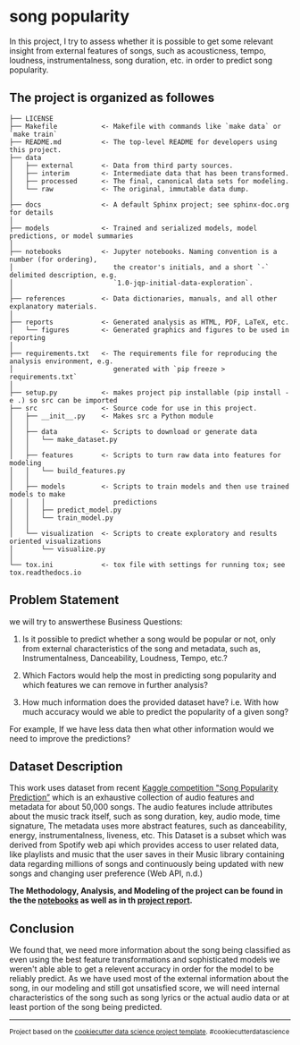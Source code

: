 song popularity
==============================

In this project, I try to assess whether it is possible to get some relevant insight from external features of songs, such as acousticness, tempo, loudness, instrumentalness, song duration, etc. in order to predict song popularity.

The project is organized as followes
------------

    ├── LICENSE
    ├── Makefile           <- Makefile with commands like `make data` or `make train`
    ├── README.md          <- The top-level README for developers using this project.
    ├── data
    │   ├── external       <- Data from third party sources.
    │   ├── interim        <- Intermediate data that has been transformed.
    │   ├── processed      <- The final, canonical data sets for modeling.
    │   └── raw            <- The original, immutable data dump.
    │
    ├── docs               <- A default Sphinx project; see sphinx-doc.org for details
    │
    ├── models             <- Trained and serialized models, model predictions, or model summaries
    │
    ├── notebooks          <- Jupyter notebooks. Naming convention is a number (for ordering),
    │                         the creator's initials, and a short `-` delimited description, e.g.
    │                         `1.0-jqp-initial-data-exploration`.
    │
    ├── references         <- Data dictionaries, manuals, and all other explanatory materials.
    │
    ├── reports            <- Generated analysis as HTML, PDF, LaTeX, etc.
    │   └── figures        <- Generated graphics and figures to be used in reporting
    │
    ├── requirements.txt   <- The requirements file for reproducing the analysis environment, e.g.
    │                         generated with `pip freeze > requirements.txt`
    │
    ├── setup.py           <- makes project pip installable (pip install -e .) so src can be imported
    ├── src                <- Source code for use in this project.
    │   ├── __init__.py    <- Makes src a Python module
    │   │
    │   ├── data           <- Scripts to download or generate data
    │   │   └── make_dataset.py
    │   │
    │   ├── features       <- Scripts to turn raw data into features for modeling
    │   │   └── build_features.py
    │   │
    │   ├── models         <- Scripts to train models and then use trained models to make
    │   │   │                 predictions
    │   │   ├── predict_model.py
    │   │   └── train_model.py
    │   │
    │   └── visualization  <- Scripts to create exploratory and results oriented visualizations
    │       └── visualize.py
    │
    └── tox.ini            <- tox file with settings for running tox; see tox.readthedocs.io

## Problem Statement
we will try to answerthese Business Questions:

1. Is it possible to predict whether a song would be popular or not, only from external characteristics of the song and metadata, such as, Instrumentalness, Danceability, Loudness, Tempo, etc.?

2. Which Factors would help the most in predicting song popularity and which features we can remove in further analysis?

3. How much information does the provided dataset have? i.e. With how much accuracy would we able to predict the popularity of a given song?

For example, If we have less data then what other information would we need to improve the predictions?

## Dataset Description
This work uses dataset from recent [Kaggle competition "Song Popularity Prediction”](https://www.kaggle.com/c/song-popularity-prediction) which is an exhaustive collection of audio features and metadata for about 50,000 songs. The audio features include attributes about the music track itself, such as song duration, key, audio mode, time signature, The metadata uses more abstract features, such as danceability, energy, instrumentalness, liveness, etc. This Dataset is a subset which was derived from Spotify web api which provides access to user related data, like playlists and music that the user saves in their Music library containing data regarding millions of songs and continuously being updated with new songs and changing user preference (Web API, n.d.)

**The Methodology, Analysis, and Modeling of the project can be found in the the [notebooks](notebooks) as well as in th [project report](reports/Capstone-Project-Report.docx).**

## Conclusion
We found that, we need more information about the song being classified as even using the best feature transformations and sophisticated models we weren't able able to get a relevent accuracy in order for the model to be reliably predict. As we have used most of the external information about the song, in our modeling and still got unsatisfied score, we will need internal characteristics of the song such as song lyrics or the actual audio data or at least portion of the song being predicted.

--------
<p><small>Project based on the <a target="_blank" href="https://drivendata.github.io/cookiecutter-data-science/">cookiecutter data science project template</a>. #cookiecutterdatascience</small></p>
